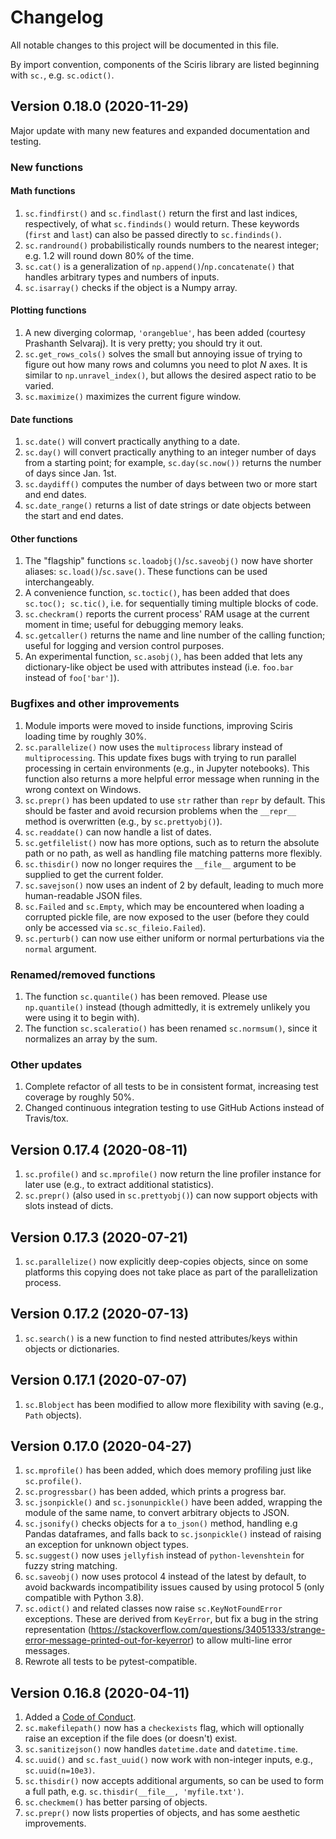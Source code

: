 # Changelog

All notable changes to this project will be documented in this file.

By import convention, components of the Sciris library are listed beginning with `sc.`, e.g. `sc.odict()`.


## Version 0.18.0 (2020-11-29)
Major update with many new features and expanded documentation and testing.

### New functions

#### Math functions
1. `sc.findfirst()` and `sc.findlast()` return the first and last indices, respectively, of what `sc.findinds()` would return. These keywords (`first` and `last`) can also be passed directly to `sc.findinds()`.
1. `sc.randround()` probabilistically rounds numbers to the nearest integer; e.g. 1.2 will round down 80% of the time.
1. `sc.cat()` is a generalization of `np.append()`/`np.concatenate()` that handles arbitrary types and numbers of inputs.
1. `sc.isarray()` checks if the object is a Numpy array.

#### Plotting functions
1. A new diverging colormap, ``'orangeblue'``, has been added (courtesy Prashanth Selvaraj). It is very pretty; you should try it out.
1. `sc.get_rows_cols()` solves the small but annoying issue of trying to figure out how many rows and columns you need to plot *N* axes. It is similar to `np.unravel_index()`, but allows the desired aspect ratio to be varied.
1. `sc.maximize()` maximizes the current figure window.

#### Date functions
1. `sc.date()` will convert practically anything to a date.
1. `sc.day()` will convert practically anything to an integer number of days from a starting point; for example, `sc.day(sc.now())` returns the number of days since Jan. 1st.
1. `sc.daydiff()` computes the number of days between two or more start and end dates.
1. `sc.date_range()` returns a list of date strings or date objects between the start and end dates.


#### Other functions
1. The "flagship" functions `sc.loadobj()`/`sc.saveobj()` now have shorter aliases: `sc.load()`/`sc.save()`. These functions can be used interchangeably.
1. A convenience function, `sc.toctic()`, has been added that does `sc.toc(); sc.tic()`, i.e. for sequentially timing multiple blocks of code.
1. `sc.checkram()` reports the current process' RAM usage at the current moment in time; useful for debugging memory leaks.
1. `sc.getcaller()` returns the name and line number of the calling function; useful for logging and version control purposes.
1. An experimental function, `sc.asobj()`, has been added that lets any dictionary-like object be used with attributes instead (i.e. `foo.bar` instead of `foo['bar']`).

### Bugfixes and other improvements
1. Module imports were moved to inside functions, improving Sciris loading time by roughly 30%.
1. `sc.parallelize()` now uses the `multiprocess` library instead of `multiprocessing`. This update fixes bugs with trying to run parallel processing in certain environments (e.g., in Jupyter notebooks). This function also returns a more helpful error message when running in the wrong context on Windows.
1. `sc.prepr()` has been updated to use `str` rather than `repr` by default. This should be faster and avoid recursion problems when the `__repr__` method is overwritten (e.g., by `sc.prettyobj()`).
1. `sc.readdate()` can now handle a list of dates.
1. `sc.getfilelist()` now has more options, such as to return the absolute path or no path, as well as handling file matching patterns more flexibly.
1. `sc.thisdir()` now no longer requires the `__file__` argument to be supplied to get the current folder.
1. `sc.savejson()` now uses an indent of 2 by default, leading to much more human-readable JSON files.
1. `sc.Failed` and `sc.Empty`, which may be encountered when loading a corrupted pickle file, are now exposed to the user (before they could only be accessed via `sc.sc_fileio.Failed`).
1. `sc.perturb()` can now use either uniform or normal perturbations via the `normal` argument.

### Renamed/removed functions
1. The function `sc.quantile()` has been removed. Please use `np.quantile()` instead (though admittedly, it is extremely unlikely you were using it to begin with).
1. The function `sc.scaleratio()` has been renamed `sc.normsum()`, since it normalizes an array by the sum.

### Other updates
1. Complete refactor of all tests to be in consistent format, increasing test coverage by roughly 50%.
1. Changed continuous integration testing to use GitHub Actions instead of Travis/tox.


## Version 0.17.4 (2020-08-11)
1. `sc.profile()` and `sc.mprofile()` now return the line profiler instance for later use (e.g., to extract additional statistics).
1. `sc.prepr()` (also used in `sc.prettyobj()`) can now support objects with slots instead of dicts.


## Version 0.17.3 (2020-07-21)
1. `sc.parallelize()` now explicitly deep-copies objects, since on some platforms this copying does not take place as part of the parallelization process.


## Version 0.17.2 (2020-07-13)
1. `sc.search()` is a new function to find nested attributes/keys within objects or dictionaries.


## Version 0.17.1 (2020-07-07)
1. `sc.Blobject` has been modified to allow more flexibility with saving (e.g., `Path` objects).


## Version 0.17.0 (2020-04-27)
1. `sc.mprofile()` has been added, which does memory profiling just like `sc.profile()`.
1. `sc.progressbar()` has been added, which prints a progress bar.
1. `sc.jsonpickle()` and `sc.jsonunpickle()` have been added, wrapping the module of the same name, to convert arbitrary objects to JSON.
1. `sc.jsonify()` checks objects for a `to_json()` method, handling e.g Pandas dataframes, and falls back to `sc.jsonpickle()` instead of raising an exception for unknown object types.
1. `sc.suggest()` now uses `jellyfish` instead of `python-levenshtein` for fuzzy string matching.
1. `sc.saveobj()` now uses protocol 4 instead of the latest by default, to avoid backwards incompatibility issues caused by using protocol 5 (only compatible with Python 3.8).
1.  `sc.odict()` and related classes now raise `sc.KeyNotFoundError` exceptions. These are derived from `KeyError`, but fix a bug in the string representation (https://stackoverflow.com/questions/34051333/strange-error-message-printed-out-for-keyerror) to allow multi-line error messages.
1. Rewrote all tests to be pytest-compatible.


## Version 0.16.8 (2020-04-11)
1. Added a [Code of Conduct](CODE_OF_CONDUCT.md).
1. `sc.makefilepath()` now has a `checkexists` flag, which will optionally raise an exception if the file does (or doesn't) exist.
1. `sc.sanitizejson()` now handles `datetime.date` and `datetime.time`.
1. `sc.uuid()` and `sc.fast_uuid()` now work with non-integer inputs, e.g., `sc.uuid(n=10e3)`.
1. `sc.thisdir()` now accepts additional arguments, so can be used to form a full path, e.g. `sc.thisdir(__file__, 'myfile.txt')`.
1. `sc.checkmem()` has better parsing of objects.
1. `sc.prepr()` now lists properties of objects, and has some aesthetic improvements.
